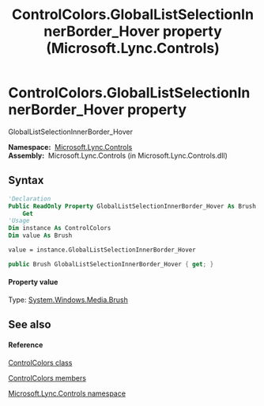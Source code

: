 ﻿---
title: ControlColors.GlobalListSelectionInnerBorder_Hover property  (Microsoft.Lync.Controls)
TOCTitle: 'GlobalListSelectionInnerBorder_Hover property '
ms:assetid: P:Microsoft.Lync.Controls.ControlColors.GlobalListSelectionInnerBorder_Hover_DI_3_UC_OCS14MrefLyncWPF
ms:mtpsurl: https://msdn.microsoft.com/en-us/library/microsoft.lync.controls.controlcolors.globallistselectioninnerborder_hover_di_3_uc_ocs14mreflyncwpf(v=office.15)
ms:contentKeyID: 48595385
ms.date: 07/28/2014
mtps_version: v=office.15
f1_keywords:
- Microsoft.Lync.Controls.ControlColors.GlobalListSelectionInnerBorder_Hover
dev_langs:
- CSharp
- JScript
- VB
- other
---

# ControlColors.GlobalListSelectionInnerBorder\_Hover property

GlobalListSelectionInnerBorder\_Hover

**Namespace:**  [Microsoft.Lync.Controls](microsoft-lync-controls-namespace_1.md)  
**Assembly:**  Microsoft.Lync.Controls (in Microsoft.Lync.Controls.dll)

## Syntax

``` vb
'Declaration
Public ReadOnly Property GlobalListSelectionInnerBorder_Hover As Brush
    Get
'Usage
Dim instance As ControlColors
Dim value As Brush

value = instance.GlobalListSelectionInnerBorder_Hover
```

``` csharp
public Brush GlobalListSelectionInnerBorder_Hover { get; }
```

#### Property value

Type: [System.Windows.Media.Brush](http://msdn2.microsoft.com/en-us/library/ms634880)  

## See also

#### Reference

[ControlColors class](controlcolors-class-microsoft-lync-controls_1.md)

[ControlColors members](controlcolors-members-microsoft-lync-controls_1.md)

[Microsoft.Lync.Controls namespace](microsoft-lync-controls-namespace_1.md)

